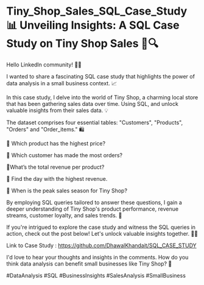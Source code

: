# Tiny_Shop_Sales_SQL_Case_Study 📊 Unveiling Insights: A SQL Case Study on Tiny Shop Sales 💼🔍

Hello LinkedIn community! 👋🏼

I wanted to share a fascinating SQL case study that highlights the power of data analysis in a small business context. 📈

In this case study, I delve into the world of Tiny Shop, a charming local store that has been gathering sales data over time. Using SQL, and unlock valuable insights from their sales data. 💡

The dataset comprises four essential tables: "Customers", "Products", "Orders" and "Order_items." 🛍️

🔹 Which product has the highest price?

🔹 Which customer has made the most orders?

🔹What’s the total revenue per product?

🔹 Find the day with the highest revenue.

🔹 When is the peak sales season for Tiny Shop?

By employing SQL queries tailored to answer these questions, I gain a deeper understanding of Tiny Shop's product performance, revenue streams, customer loyalty, and sales trends. 🚀

If you're intrigued to explore the case study and witness the SQL queries in action, check out the post below! Let's unlock valuable insights together. 💪🏼

Link to Case Study : https://github.com/DhawalKhandait/SQL_CASE_STUDY

I'd love to hear your thoughts and insights in the comments. How do you think data analysis can benefit small businesses like Tiny Shop? 🤔

#DataAnalysis #SQL #BusinessInsights #SalesAnalysis #SmallBusiness
